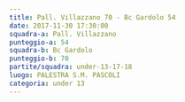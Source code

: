 ```yaml
---
title: Pall. Villazzano 70 - Bc Gardolo 54
date: 2017-11-30 17:30:00
squadra-a: Pall. Villazzano
punteggio-a: 54
squadra-b: Bc Gardolo
punteggio-b: 70
partite/squadra: under-13-17-18
luogo: PALESTRA S.M. PASCOLI
categoria: under 13
---
```

